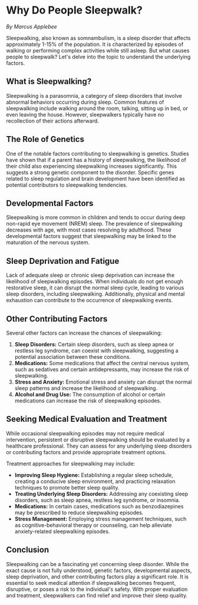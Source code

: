# Why Do People Sleepwalk?

*By Marcus Applebee*



Sleepwalking, also known as somnambulism, is a sleep disorder that affects approximately 1-15% of the population. It is characterized by episodes of walking or performing complex activities while still asleep. But what causes people to sleepwalk? Let's delve into the topic to understand the underlying factors.

## What is Sleepwalking?

Sleepwalking is a parasomnia, a category of sleep disorders that involve abnormal behaviors occurring during sleep. Common features of sleepwalking include walking around the room, talking, sitting up in bed, or even leaving the house. However, sleepwalkers typically have no recollection of their actions afterward.

## The Role of Genetics

One of the notable factors contributing to sleepwalking is genetics. Studies have shown that if a parent has a history of sleepwalking, the likelihood of their child also experiencing sleepwalking increases significantly. This suggests a strong genetic component to the disorder. Specific genes related to sleep regulation and brain development have been identified as potential contributors to sleepwalking tendencies.

## Developmental Factors

Sleepwalking is more common in children and tends to occur during deep non-rapid eye movement (NREM) sleep. The prevalence of sleepwalking decreases with age, with most cases resolving by adulthood. These developmental factors suggest that sleepwalking may be linked to the maturation of the nervous system.

## Sleep Deprivation and Fatigue

Lack of adequate sleep or chronic sleep deprivation can increase the likelihood of sleepwalking episodes. When individuals do not get enough restorative sleep, it can disrupt the normal sleep cycle, leading to various sleep disorders, including sleepwalking. Additionally, physical and mental exhaustion can contribute to the occurrence of sleepwalking events.

## Other Contributing Factors

Several other factors can increase the chances of sleepwalking:

1. **Sleep Disorders:** Certain sleep disorders, such as sleep apnea or restless leg syndrome, can coexist with sleepwalking, suggesting a potential association between these conditions.
2. **Medications:** Some medications that affect the central nervous system, such as sedatives and certain antidepressants, may increase the risk of sleepwalking.
3. **Stress and Anxiety:** Emotional stress and anxiety can disrupt the normal sleep patterns and increase the likelihood of sleepwalking.
4. **Alcohol and Drug Use:** The consumption of alcohol or certain medications can increase the risk of sleepwalking episodes.

## Seeking Medical Evaluation and Treatment

While occasional sleepwalking episodes may not require medical intervention, persistent or disruptive sleepwalking should be evaluated by a healthcare professional. They can assess for any underlying sleep disorders or contributing factors and provide appropriate treatment options.

Treatment approaches for sleepwalking may include:

- **Improving Sleep Hygiene:** Establishing a regular sleep schedule, creating a conducive sleep environment, and practicing relaxation techniques to promote better sleep quality.
- **Treating Underlying Sleep Disorders:** Addressing any coexisting sleep disorders, such as sleep apnea, restless leg syndrome, or insomnia.
- **Medications:** In certain cases, medications such as benzodiazepines may be prescribed to reduce sleepwalking episodes.
- **Stress Management:** Employing stress management techniques, such as cognitive-behavioral therapy or counseling, can help alleviate anxiety-related sleepwalking episodes.

## Conclusion

Sleepwalking can be a fascinating yet concerning sleep disorder. While the exact cause is not fully understood, genetic factors, developmental aspects, sleep deprivation, and other contributing factors play a significant role. It is essential to seek medical attention if sleepwalking becomes frequent, disruptive, or poses a risk to the individual's safety. With proper evaluation and treatment, sleepwalkers can find relief and improve their sleep quality.